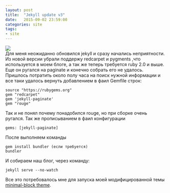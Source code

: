 ```yaml
---
layout: post
title:  "Jekyll update v3"
date:   2015-09-02 23:59:00
categories: site
tags:
- site
---
```

<img src="http://jekyllrb.com/img/logo-2x.png"><br>
Для меня неожиданно обновился jekyll и сразу начались неприятности. Из новой версии убрали поддержу redcarpet и pygments ,что используется в моем блоге, а так же теперь требуется ruby 2.0 и выше. Еще он ругался на paginate и конечно собрать его не удалось. Пришлось потратить около полу часа на поиск нужной информации и все таки удалось вернуть добавлением в фаил Gemfile строк:

	source "https://rubygems.org"
	gem "redcarpet"
	gem 'jekyll-paginate'
	gem "rouge"

Так и не понял почему понадобился rouge, но при сборке очень ругался. Так же прописыванием в фаил конфигурации 

	gems: [jekyll-paginate]

После выполняем команды 

	gem install bundler (если требуется)
	bundler

И собираем наш блог, через команду:

	jekyll serve --no-watch

Все это потребовалось мне для запуска моей модифицированной темы <a href="https://github.com/drvy/minimal-block" target="_blank">minimal-block theme</a>.